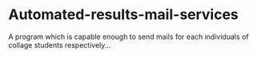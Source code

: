 # Automated-results-mail-services
A program which is capable enough to send mails for each individuals of collage students respectively...

